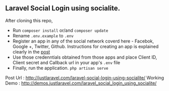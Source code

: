 ## Laravel Social Login using socialite.

After cloning this repo,
<ul>
<li>Run <code>composer install</code> or/and <code>composer update</code></li>
<li>Rename <code>.env.example</code> to <code>.env</code></li>
<li>Register an app in any of the social network coverd here - Facebok, Google +, Twitter, Github. Instructions for creating an app is explained clearly in the <a href="http://justlaravel.com/laravel-social-login-using-socialite/" target="_blank">post</a></li>
<li>Use those credenntials obtained from those apps and place Client ID, Client secret and Callback url in your app's <code>.env</code> file</li>
<li>Finally, run the application. <code>php artisan serve</code></li>
</ul>

Post Url : http://justlaravel.com/laravel-social-login-using-socialite/
Working Demo : http://demos.justlaravel.com/laravel_social_login_using_socialite/
